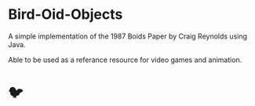 # Bird-Oid-Objects

A simple implementation of the 1987 Boids Paper by Craig Reynolds using Java.

Able to be used as a referance resource for video games and animation. 

# 🐦

